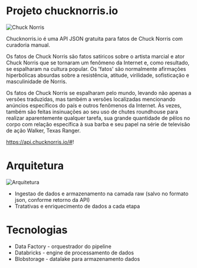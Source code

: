 # Projeto chucknorris.io

![Chuck Norris](https://api.chucknorris.io/img/chucknorris_logo_coloured_small@2x.png "Chuck Norris")

Chucknorris.io é uma API JSON gratuita para fatos de Chuck Norris com curadoria manual.

Os fatos de Chuck Norris são fatos satíricos sobre o artista marcial e ator Chuck Norris que se tornaram um fenômeno da Internet e, como resultado, se espalharam na cultura popular. Os 'fatos' são normalmente afirmações hiperbólicas absurdas sobre a resistência, atitude, virilidade, sofisticação e masculinidade de Norris.

Os fatos de Chuck Norris se espalharam pelo mundo, levando não apenas a versões traduzidas, mas também a versões localizadas mencionando anúncios específicos do país e outros fenômenos da Internet. Às vezes, também são feitas insinuações ao seu uso de chutes roundhouse para realizar aparentemente qualquer tarefa, sua grande quantidade de pêlos no corpo com relação específica à sua barba e seu papel na série de televisão de ação Walker, Texas Ranger.

https://api.chucknorris.io/#!

# Arquitetura

![Arquitetura](https://www.tridant.com/wp-content/uploads/2022/08/MS-Architecture-1.jpg "Arquitetura")

* Ingestao de dados e armazenamento na camada raw (salvo no formato json, conforme retorno da API)
* Tratativas e enriquecimento de dados a cada etapa

# Tecnologias

* Data Factory - orquestrador do pipeline
* Databricks - engine de processamento de dados
* Blobstorage - datalake para armazenamento dados
